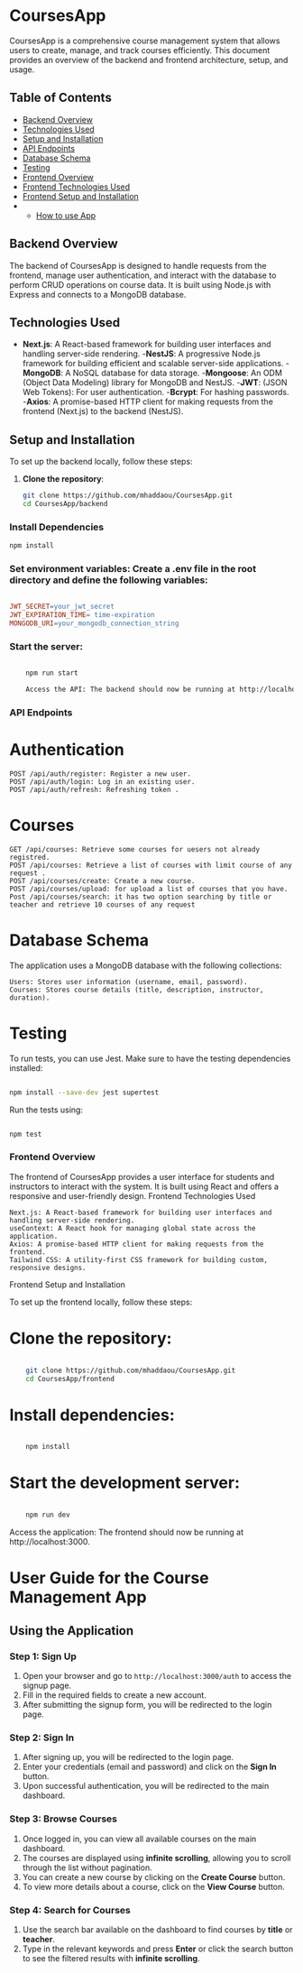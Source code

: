 # CoursesApp

CoursesApp is a comprehensive course management system that allows users to create, manage, and track courses efficiently. This document provides an overview of the backend and frontend architecture, setup, and usage.

## Table of Contents

- [Backend Overview](#backend-overview)
- [Technologies Used](#technologies-used)
- [Setup and Installation](#setup-and-installation)
- [API Endpoints](#api-endpoints)
- [Database Schema](#database-schema)
- [Testing](#testing)
- [Frontend Overview](#frontend-overview)
- [Frontend Technologies Used](#frontend-technologies-used)
- [Frontend Setup and Installation](#frontend-setup-and-installation)
- - [How to use App](#frontend-setup-and-installation)

## Backend Overview

The backend of CoursesApp is designed to handle requests from the frontend, manage user authentication, and interact with the database to perform CRUD operations on course data. It is built using Node.js with Express and connects to a MongoDB database.

## Technologies Used


- **Next.js**: A React-based framework for building user interfaces and handling server-side rendering.
-**NestJS**: A progressive Node.js framework for building efficient and scalable server-side applications.
-**MongoDB**: A NoSQL database for data storage.
-**Mongoose**: An ODM (Object Data Modeling) library for MongoDB and NestJS.
-**JWT**: (JSON Web Tokens): For user authentication.
-**Bcrypt**: For hashing passwords.
-**Axios**: A promise-based HTTP client for making requests from the frontend (Next.js) to the backend (NestJS).

## Setup and Installation

To set up the backend locally, follow these steps:

1. **Clone the repository**:
   ```bash
   git clone https://github.com/mhaddaou/CoursesApp.git
   cd CoursesApp/backend


### Install Dependencies

```bash
npm install
```

### Set environment variables: Create a .env file in the root directory and define the following variables:

```makefile

JWT_SECRET=your_jwt_secret
JWT_EXPIRATION_TIME= time-expiration 
MONGODB_URI=your_mongodb_connection_string

```
### Start the server:

```bash

    npm run start

    Access the API: The backend should now be running at http://localhost:4000.
```
### API Endpoints
# Authentication

    POST /api/auth/register: Register a new user.
    POST /api/auth/login: Log in an existing user.
    POST /api/auth/refresh: Refreshing token .
    

# Courses

    GET /api/courses: Retrieve some courses for uesers not already registred.
    POST /api/courses: Retrieve a list of courses with limit course of any request .
    POST /api/courses/create: Create a new course.
    POST /api/courses/upload: for upload a list of courses that you have.
    Post /api/courses/search: it has two option searching by title or teacher and retrieve 10 courses of any request 
    
    
    

# Database Schema

The application uses a MongoDB database with the following collections:

    Users: Stores user information (username, email, password).
    Courses: Stores course details (title, description, instructor, duration).

# Testing

To run tests, you can use Jest. Make sure to have the testing dependencies installed:

```bash

npm install --save-dev jest supertest
```
Run the tests using:

```bash

npm test
```
### Frontend Overview

The frontend of CoursesApp provides a user interface for students and instructors to interact with the system. It is built using React and offers a responsive and user-friendly design.
Frontend Technologies Used

    Next.js: A React-based framework for building user interfaces and handling server-side rendering.
    useContext: A React hook for managing global state across the application.
    Axios: A promise-based HTTP client for making requests from the frontend.
    Tailwind CSS: A utility-first CSS framework for building custom, responsive designs.

Frontend Setup and Installation

To set up the frontend locally, follow these steps:

# Clone the repository:

```bash

    git clone https://github.com/mhaddaou/CoursesApp.git
    cd CoursesApp/frontend

```


# Install dependencies:

```bash

    npm install

```

# Start the development server:

```bash

    npm run dev

```
Access the application: The frontend should now be running at http://localhost:3000.



# User Guide for the Course Management App

## Using the Application

### Step 1: Sign Up
1. Open your browser and go to `http://localhost:3000/auth` to access the signup page.
2. Fill in the required fields to create a new account.
3. After submitting the signup form, you will be redirected to the login page.

### Step 2: Sign In
1. After signing up, you will be redirected to the login page.
2. Enter your credentials (email and password) and click on the **Sign In** button.
3. Upon successful authentication, you will be redirected to the main dashboard.

### Step 3: Browse Courses
1. Once logged in, you can view all available courses on the main dashboard.
2. The courses are displayed using **infinite scrolling**, allowing you to scroll through the list without pagination.
3. You can create a new course by clicking on the **Create Course** button.
4. To view more details about a course, click on the **View Course** button.

### Step 4: Search for Courses
1. Use the search bar available on the dashboard to find courses by **title** or **teacher**.
2. Type in the relevant keywords and press **Enter** or click the search button to see the filtered results with **infinite scrolling**.


